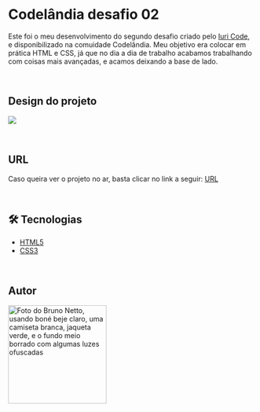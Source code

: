 # Codelândia desafio 02
Este foi o meu desenvolvimento do segundo desafio criado pelo [Iuri Code](https://github.com/iuricode), e disponibilizado na comuidade Codelândia.
Meu objetivo era colocar em prática HTML e CSS, já que no dia a dia de trabalho acabamos trabalhando com coisas mais avançadas, e acamos deixando a base de lado.

</br>

## Design do projeto
![](https://github.com/nettobruno/codelandia-desafio-02/assets/38847034/45f2c5e1-16c5-427f-ab86-ae0367340b68)

</br>

## URL

Caso queira ver o projeto no ar, basta clicar no link a seguir: [URL](https://codelandia-desafio-02-nettobruno.vercel.app/)

</br>

## 🛠 Tecnologias

- [HTML5](https://developer.mozilla.org/pt-BR/docs/Web/HTML)
- [CSS3](https://developer.mozilla.org/pt-BR/docs/Web/CSS)

</br>

## Autor

<a href="https://www.linkedin.com/in/bruno-netto-77434b187/">
  <img src="https://avatars.githubusercontent.com/u/38847034?v=4" width="200px" alt="Foto do Bruno Netto, usando boné beje claro, uma camiseta branca, jaqueta verde, e o fundo meio borrado com algumas luzes ofuscadas"/>
</a>

